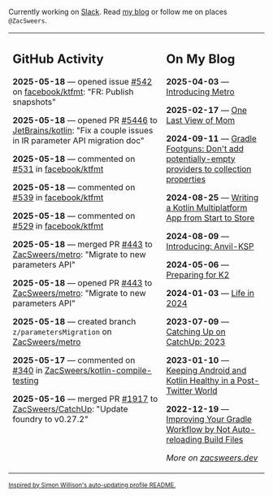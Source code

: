 Currently working on [Slack](https://slack.com/). Read [my blog](https://zacsweers.dev/) or follow me on places `@ZacSweers`.

<table><tr><td valign="top" width="60%">

## GitHub Activity
<!-- githubActivity starts -->
**2025-05-18** — opened issue [#542](https://github.com/facebook/ktfmt/issues/542) on [facebook/ktfmt](https://github.com/facebook/ktfmt): "FR: Publish snapshots"

**2025-05-18** — opened PR [#5446](https://github.com/JetBrains/kotlin/pull/5446) to [JetBrains/kotlin](https://github.com/JetBrains/kotlin): "Fix a couple issues in IR parameter API migration doc"

**2025-05-18** — commented on [#531](https://github.com/facebook/ktfmt/issues/531#issuecomment-2889200597) in [facebook/ktfmt](https://github.com/facebook/ktfmt)

**2025-05-18** — commented on [#539](https://github.com/facebook/ktfmt/issues/539#issuecomment-2889192882) in [facebook/ktfmt](https://github.com/facebook/ktfmt)

**2025-05-18** — commented on [#529](https://github.com/facebook/ktfmt/issues/529#issuecomment-2889191872) in [facebook/ktfmt](https://github.com/facebook/ktfmt)

**2025-05-18** — merged PR [#443](https://github.com/ZacSweers/metro/pull/443) to [ZacSweers/metro](https://github.com/ZacSweers/metro): "Migrate to new parameters API"

**2025-05-18** — opened PR [#443](https://github.com/ZacSweers/metro/pull/443) to [ZacSweers/metro](https://github.com/ZacSweers/metro): "Migrate to new parameters API"

**2025-05-18** — created branch `z/parametersMigration` on [ZacSweers/metro](https://github.com/ZacSweers/metro)

**2025-05-17** — commented on [#340](https://github.com/ZacSweers/kotlin-compile-testing/issues/340#issuecomment-2888590644) in [ZacSweers/kotlin-compile-testing](https://github.com/ZacSweers/kotlin-compile-testing)

**2025-05-16** — merged PR [#1917](https://github.com/ZacSweers/CatchUp/pull/1917) to [ZacSweers/CatchUp](https://github.com/ZacSweers/CatchUp): "Update foundry to v0.27.2"
<!-- githubActivity ends -->
</td><td valign="top" width="40%">

## On My Blog
<!-- blog starts -->
**2025-04-03** — [Introducing Metro](https://www.zacsweers.dev/introducing-metro/)

**2025-02-17** — [One Last View of Mom](https://www.zacsweers.dev/one-last-view-of-mom/)

**2024-09-11** — [Gradle Footguns: Don't add potentially-empty providers to collection properties](https://www.zacsweers.dev/gradle-footgun-adding-empty-providers-to-collection-properties/)

**2024-08-25** — [Writing a Kotlin Multiplatform App from Start to Store](https://www.zacsweers.dev/writing-a-kotlin-multiplatform-app-from-start-to-store/)

**2024-08-09** — [Introducing: Anvil-KSP](https://www.zacsweers.dev/introducing-anvil-ksp/)

**2024-05-06** — [Preparing for K2](https://www.zacsweers.dev/preparing-for-k2/)

**2024-01-03** — [Life in 2024](https://www.zacsweers.dev/life-in-2024/)

**2023-07-09** — [Catching Up on CatchUp: 2023](https://www.zacsweers.dev/catching-up-on-catchup-2023/)

**2023-01-10** — [Keeping Android and Kotlin Healthy in a Post-Twitter World](https://www.zacsweers.dev/keeping-android-healthy/)

**2022-12-19** — [Improving Your Gradle Workflow by Not Auto-reloading Build Files](https://www.zacsweers.dev/improving-your-workflow-by-not-auto-reloading-build-files/)
<!-- blog ends -->
_More on [zacsweers.dev](https://zacsweers.dev/)_
</td></tr></table>

<sub><a href="https://simonwillison.net/2020/Jul/10/self-updating-profile-readme/">Inspired by Simon Willison's auto-updating profile README.</a></sub>